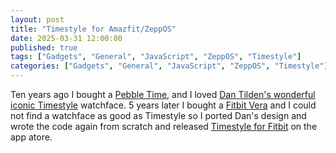 ```yaml
---
layout: post
title: "Timestyle for Amazfit/ZeppOS"
date: 2025-03-31 12:00:00
published: true
tags: ["Gadgets", "General", "JavaScript", "ZeppOS", "Timestyle"]
categories: ["Gadgets", "General", "JavaScript", "ZeppOS", "Timestyle"]
---
```


Ten years ago I bought a [Pebble Time][pebble-url], and I loved [Dan Tilden's wonderful iconic Timestyle][timestyle-site-url] watchface. 5 years later I bought a [Fitbit Vera][previous-post-1-url] and I could not find a watchface as good as Timestyle so I ported Dan's design and wrote the code again from scratch and released [Timestyle for Fitbit][timestyle-fitbit-url] on the app atore.




[previous-post-1-url]:          /blog/2019/08/27/fitbit-versa
[pebble-url]:                   https://en.wikipedia.org/wiki/Pebble_Time
[timestyle-site-url]:           https://www.dantilden.com/projects/timestyle/
[timestyle-fitbit-url]:         https://gallery.fitbit.com/details/dfe5fccd-01e5-4979-a5ad-070673df12dd


